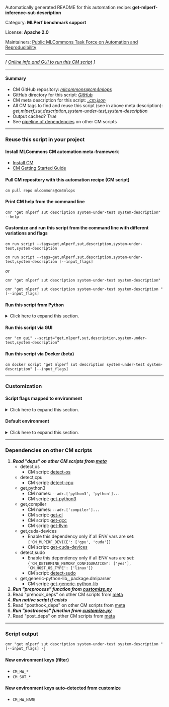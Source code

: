 Automatically generated README for this automation recipe: **get-mlperf-inference-sut-description**

Category: **MLPerf benchmark support**

License: **Apache 2.0**

Maintainers: [Public MLCommons Task Force on Automation and Reproducibility](https://github.com/mlcommons/ck/blob/master/docs/taskforce.md)

---
*[ [Online info and GUI to run this CM script](https://access.cknowledge.org/playground/?action=scripts&name=get-mlperf-inference-sut-description,e49a3f758b2d4e7b) ]*

---
#### Summary

* CM GitHub repository: *[mlcommons@cm4mlops](https://github.com/mlcommons/cm4mlops/tree/dev)*
* GitHub directory for this script: *[GitHub](https://github.com/mlcommons/cm4mlops/tree/dev/script/get-mlperf-inference-sut-description)*
* CM meta description for this script: *[_cm.json](_cm.json)*
* All CM tags to find and reuse this script (see in above meta description): *get,mlperf,sut,description,system-under-test,system-description*
* Output cached? *True*
* See [pipeline of dependencies](#dependencies-on-other-cm-scripts) on other CM scripts


---
### Reuse this script in your project

#### Install MLCommons CM automation meta-framework

* [Install CM](https://access.cknowledge.org/playground/?action=install)
* [CM Getting Started Guide](https://github.com/mlcommons/ck/blob/master/docs/getting-started.md)

#### Pull CM repository with this automation recipe (CM script)

```cm pull repo mlcommons@cm4mlops```

#### Print CM help from the command line

````cmr "get mlperf sut description system-under-test system-description" --help````

#### Customize and run this script from the command line with different variations and flags

`cm run script --tags=get,mlperf,sut,description,system-under-test,system-description`

`cm run script --tags=get,mlperf,sut,description,system-under-test,system-description [--input_flags]`

*or*

`cmr "get mlperf sut description system-under-test system-description"`

`cmr "get mlperf sut description system-under-test system-description " [--input_flags]`


#### Run this script from Python

<details>
<summary>Click here to expand this section.</summary>

```python

import cmind

r = cmind.access({'action':'run'
                  'automation':'script',
                  'tags':'get,mlperf,sut,description,system-under-test,system-description'
                  'out':'con',
                  ...
                  (other input keys for this script)
                  ...
                 })

if r['return']>0:
    print (r['error'])

```

</details>


#### Run this script via GUI

```cmr "cm gui" --script="get,mlperf,sut,description,system-under-test,system-description"```

#### Run this script via Docker (beta)

`cm docker script "get mlperf sut description system-under-test system-description" [--input_flags]`

___
### Customization


#### Script flags mapped to environment
<details>
<summary>Click here to expand this section.</summary>

* `--name=value`  &rarr;  `CM_HW_NAME=value`
* `--submitter=value`  &rarr;  `CM_MLPERF_SUBMITTER=value`

**Above CLI flags can be used in the Python CM API as follows:**

```python
r=cm.access({... , "name":...}
```

</details>

#### Default environment

<details>
<summary>Click here to expand this section.</summary>

These keys can be updated via `--env.KEY=VALUE` or `env` dictionary in `@input.json` or using script flags.

* CM_SUT_DESC_CACHE: `no`

</details>

___
### Dependencies on other CM scripts


  1. ***Read "deps" on other CM scripts from [meta](https://github.com/mlcommons/cm4mlops/tree/dev/script/get-mlperf-inference-sut-description/_cm.json)***
     * detect,os
       - CM script: [detect-os](https://github.com/mlcommons/cm4mlops/tree/master/script/detect-os)
     * detect,cpu
       - CM script: [detect-cpu](https://github.com/mlcommons/cm4mlops/tree/master/script/detect-cpu)
     * get,python3
       * CM names: `--adr.['python3', 'python']...`
       - CM script: [get-python3](https://github.com/mlcommons/cm4mlops/tree/master/script/get-python3)
     * get,compiler
       * CM names: `--adr.['compiler']...`
       - CM script: [get-cl](https://github.com/mlcommons/cm4mlops/tree/master/script/get-cl)
       - CM script: [get-gcc](https://github.com/mlcommons/cm4mlops/tree/master/script/get-gcc)
       - CM script: [get-llvm](https://github.com/mlcommons/cm4mlops/tree/master/script/get-llvm)
     * get,cuda-devices
       * Enable this dependency only if all ENV vars are set:<br>
`{'CM_MLPERF_DEVICE': ['gpu', 'cuda']}`
       - CM script: [get-cuda-devices](https://github.com/mlcommons/cm4mlops/tree/master/script/get-cuda-devices)
     * detect,sudo
       * Enable this dependency only if all ENV vars are set:<br>
`{'CM_DETERMINE_MEMORY_CONFIGURATION': ['yes'], 'CM_HOST_OS_TYPE': ['linux']}`
       - CM script: [detect-sudo](https://github.com/mlcommons/cm4mlops/tree/master/script/detect-sudo)
     * get,generic-python-lib,_package.dmiparser
       - CM script: [get-generic-python-lib](https://github.com/mlcommons/cm4mlops/tree/master/script/get-generic-python-lib)
  1. ***Run "preprocess" function from [customize.py](https://github.com/mlcommons/cm4mlops/tree/dev/script/get-mlperf-inference-sut-description/customize.py)***
  1. Read "prehook_deps" on other CM scripts from [meta](https://github.com/mlcommons/cm4mlops/tree/dev/script/get-mlperf-inference-sut-description/_cm.json)
  1. ***Run native script if exists***
  1. Read "posthook_deps" on other CM scripts from [meta](https://github.com/mlcommons/cm4mlops/tree/dev/script/get-mlperf-inference-sut-description/_cm.json)
  1. ***Run "postrocess" function from [customize.py](https://github.com/mlcommons/cm4mlops/tree/dev/script/get-mlperf-inference-sut-description/customize.py)***
  1. Read "post_deps" on other CM scripts from [meta](https://github.com/mlcommons/cm4mlops/tree/dev/script/get-mlperf-inference-sut-description/_cm.json)

___
### Script output
`cmr "get mlperf sut description system-under-test system-description " [--input_flags] -j`
#### New environment keys (filter)

* `CM_HW_*`
* `CM_SUT_*`
#### New environment keys auto-detected from customize

* `CM_HW_NAME`